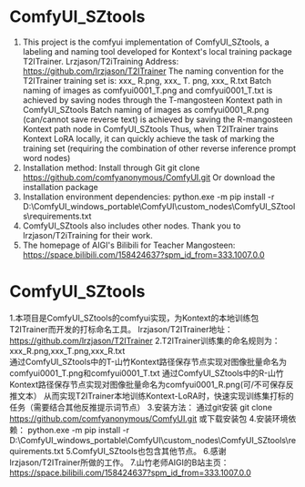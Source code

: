 # ComfyUI_SZtools
1. This project is the comfyui implementation of ComfyUI_SZtools, a labeling and naming tool developed for Kontext's local training package T2ITrainer. Lrzjason/T2iTraining Address: https://github.com/lrzjason/T2ITrainer
The naming convention for the T2ITrainer training set is: xxx_ R.png, xxx_ T. png, xxx_ R.txt
Batch naming of images as comfyui0001_T.png and comfyui0001_T.txt is achieved by saving nodes through the T-mangosteen Kontext path in ComfyUI_SZtools
Batch naming of images as comfyui0001_R.png (can/cannot save reverse text) is achieved by saving the R-mangosteen Kontext path node in ComfyUI_SZtools
Thus, when T2ITrainer trains Kontext LoRA locally, it can quickly achieve the task of marking the training set (requiring the combination of other reverse inference prompt word nodes)
3. Installation method:
Install through Git
git clone  https://github.com/comfyanonymous/ComfyUI.git
Or download the installation package
4. Installation environment dependencies:
python.exe -m pip install -r D:\ComfyUI_windows_portable\ComfyUI\custom_nodes\ComfyUI_SZtools\requirements.txt
5. ComfyUI_SZtools also includes other nodes.
Thank you to lrzjason/T2iTraining for their work.
7. The homepage of AIGI's Bilibili for Teacher Mangosteen: https://space.bilibili.com/158424637?spm_id_from=333.1007.0.0

# ComfyUI_SZtools
1.本项目是ComfyUI_SZtools的comfyui实现，为Kontext的本地训练包T2ITrainer而开发的打标命名工具。
lrzjason/T2ITrainer地址：https://github.com/lrzjason/T2ITrainer
2.T2ITrainer训练集的命名规则为：xxx_R.png,xxx_T.png,xxx_R.txt  
     通过ComfyUI_SZtools中的T-山竹Kontext路径保存节点实现对图像批量命名为comfyui0001_T.png和comfyui0001_T.txt
     通过ComfyUI_SZtools中的R-山竹Kontext路径保存节点实现对图像批量命名为comfyui0001_R.png(可/不可保存反推文本）
     从而实现T2ITrainer本地训练Kontext-LoRA时，快速实现训练集打标的任务（需要结合其他反推提示词节点）
3.安装方法：
通过git安装
git clone https://github.com/comfyanonymous/ComfyUI.git
或下载安装包
4.安装环境依赖：
python.exe -m pip install -r D:\ComfyUI_windows_portable\ComfyUI\custom_nodes\ComfyUI_SZtools\requirements.txt
5.ComfyUI_SZtools也包含其他节点。
6.感谢lrzjason/T2ITrainer所做的工作。
7.山竹老师AIGI的B站主页：https://space.bilibili.com/158424637?spm_id_from=333.1007.0.0
